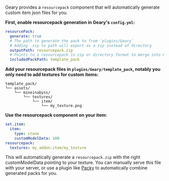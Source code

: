 Geary provides a `resourcepack` component that will automatically generate custom item json files for you.

**First, enable resourcepack generation in Geary's `config.yml`:**

```yaml
resourcePack:
  generate: true
  # The path to generate the pack to from `plugins/Geary`
  # Adding .zip to path will export as a zip instead of directory
  outputPath: resourcepack.zip
  # Points to a resourcepack in zip or directory format to merge into Geary's pack
  includedPackPath: template_pack
```

**Add your resourcepack files in `plugins/Geary/template_pack`, notably you only need to add textures for custom items:**

```
template_pack/
└── assets/
    └── mineinabyss/
        └── textures/
            └── item/
                └── my_texture.png
```

**Use the resourcepack component on your item:**

```yaml
set.item:
  item:
    type: stone
    customModelData: 100
resourcepack:
  textures: my_addon:item/my_texture
```

This will automatically generate a `resourcepack.zip` with the right customModelData pointing to your texture. You can manually serve this file with your server, or use a plugin like [Packy](https://github.com/MineInAbyss/Packy) to automatically combine generated packs for you.
